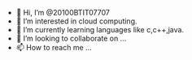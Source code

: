 - 👋 Hi, I’m @20100BTIT07707
- 👀 I’m interested in cloud computing.
- 🌱 I’m currently learning languages like c,c++,java.
- 💞️ I’m looking to collaborate on ...
- 📫 How to reach me ...

<!---
20100BTIT07707/20100BTIT07707 is a ✨ special ✨ repository because its `README.md` (this file) appears on your GitHub profile.
You can click the Preview link to take a look at your changes.
--->
